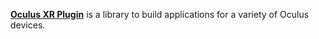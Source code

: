 [**Oculus XR Plugin**](https://developer.oculus.com/documentation/native/pc/pcsdk-intro/) is a library to build applications for a variety of Oculus devices.
